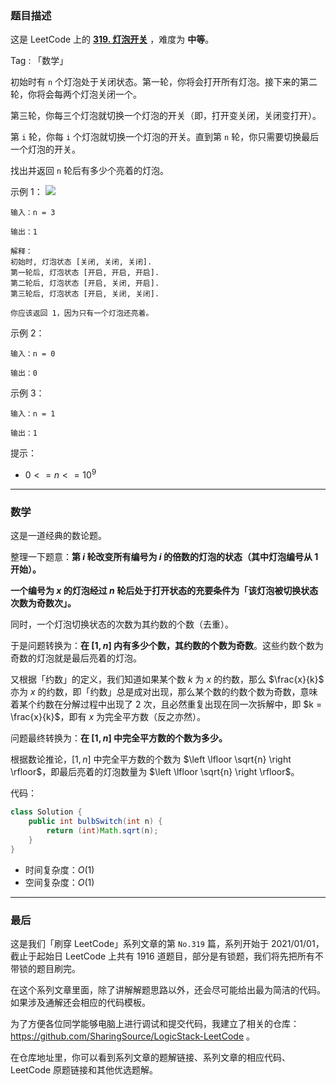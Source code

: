 ### 题目描述

这是 LeetCode 上的 **[319. 灯泡开关](https://leetcode-cn.com/problems/bulb-switcher/solution/gong-shui-san-xie-jing-dian-shu-lun-tui-upnnb/)** ，难度为 **中等**。

Tag : 「数学」



初始时有 `n` 个灯泡处于关闭状态。第一轮，你将会打开所有灯泡。接下来的第二轮，你将会每两个灯泡关闭一个。

第三轮，你每三个灯泡就切换一个灯泡的开关（即，打开变关闭，关闭变打开）。

第 `i` 轮，你每 `i` 个灯泡就切换一个灯泡的开关。直到第 `n` 轮，你只需要切换最后一个灯泡的开关。

找出并返回 `n` 轮后有多少个亮着的灯泡。

示例 1：
![](https://assets.leetcode.com/uploads/2020/11/05/bulb.jpg)
```
输入：n = 3

输出：1 

解释：
初始时, 灯泡状态 [关闭, 关闭, 关闭].
第一轮后, 灯泡状态 [开启, 开启, 开启].
第二轮后, 灯泡状态 [开启, 关闭, 开启].
第三轮后, 灯泡状态 [开启, 关闭, 关闭]. 

你应该返回 1，因为只有一个灯泡还亮着。
```
示例 2：
```
输入：n = 0

输出：0
```
示例 3：
```
输入：n = 1

输出：1
```

提示：
* $0 <= n <= 10^9$

---

### 数学

这是一道经典的数论题。

整理一下题意：**第 $i$ 轮改变所有编号为 $i$ 的倍数的灯泡的状态（其中灯泡编号从 $1$ 开始）。**

**一个编号为 $x$ 的灯泡经过 $n$ 轮后处于打开状态的充要条件为「该灯泡被切换状态次数为奇数次」。**

同时，一个灯泡切换状态的次数为其约数的个数（去重）。

于是问题转换为：**在 $[1,n]$ 内有多少个数，其约数的个数为奇数**。这些约数个数为奇数的灯泡就是最后亮着的灯泡。

又根据「约数」的定义，我们知道如果某个数 $k$ 为 $x$ 的约数，那么 $\frac{x}{k}$ 亦为 $x$ 的约数，即「约数」总是成对出现，那么某个数的约数个数为奇数，意味着某个约数在分解过程中出现了 $2$ 次，且必然重复出现在同一次拆解中，即 $k = \frac{x}{k}$，即有 $x$ 为完全平方数（反之亦然）。

问题最终转换为：**在 $[1,n]$ 中完全平方数的个数为多少。**

根据数论推论，$[1,n]$ 中完全平方数的个数为 $\left \lfloor \sqrt{n} \right \rfloor$，即最后亮着的灯泡数量为 $\left \lfloor \sqrt{n} \right \rfloor$。

代码：
```Java
class Solution {
    public int bulbSwitch(int n) {
        return (int)Math.sqrt(n);
    }
}
```
* 时间复杂度：$O(1)$
* 空间复杂度：$O(1)$

---

### 最后

这是我们「刷穿 LeetCode」系列文章的第 `No.319` 篇，系列开始于 2021/01/01，截止于起始日 LeetCode 上共有 1916 道题目，部分是有锁题，我们将先把所有不带锁的题目刷完。

在这个系列文章里面，除了讲解解题思路以外，还会尽可能给出最为简洁的代码。如果涉及通解还会相应的代码模板。

为了方便各位同学能够电脑上进行调试和提交代码，我建立了相关的仓库：https://github.com/SharingSource/LogicStack-LeetCode 。

在仓库地址里，你可以看到系列文章的题解链接、系列文章的相应代码、LeetCode 原题链接和其他优选题解。

